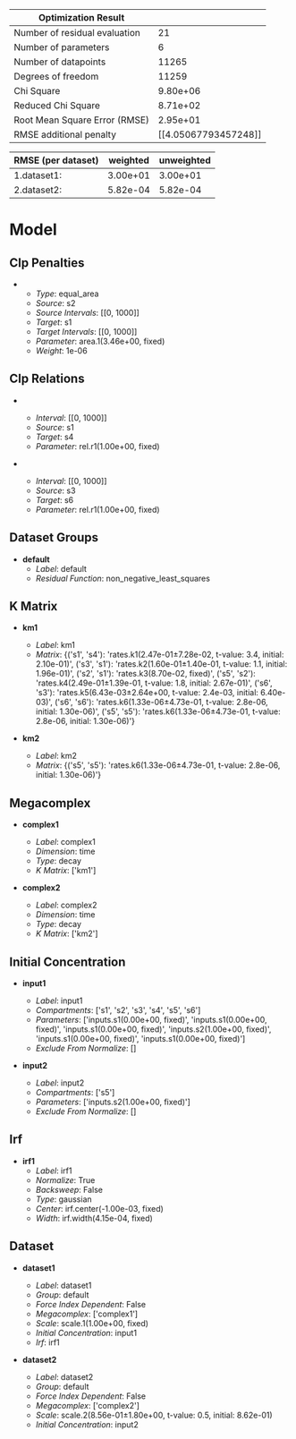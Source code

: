 | Optimization Result           |                      |
|-------------------------------|----------------------|
| Number of residual evaluation | 21                   |
| Number of parameters          | 6                    |
| Number of datapoints          | 11265                |
| Degrees of freedom            | 11259                |
| Chi Square                    | 9.80e+06             |
| Reduced Chi Square            | 8.71e+02             |
| Root Mean Square Error (RMSE) | 2.95e+01             |
| RMSE additional penalty       | [[4.05067793457248]] |

| RMSE (per dataset)   |   weighted |   unweighted |
|----------------------|------------|--------------|
| 1.dataset1:          |   3.00e+01 |     3.00e+01 |
| 2.dataset2:          |   5.82e-04 |     5.82e-04 |

# Model

## Clp Penalties

- **&nbsp;**
  - _Type_: equal_area
  - _Source_: s2
  - _Source Intervals_: [[0, 1000]]
  - _Target_: s1
  - _Target Intervals_: [[0, 1000]]
  - _Parameter_: area.1(3.46e+00, fixed)
  - _Weight_: 1e-06


## Clp Relations

- **&nbsp;**
  - _Interval_: [[0, 1000]]
  - _Source_: s1
  - _Target_: s4
  - _Parameter_: rel.r1(1.00e+00, fixed)

- **&nbsp;**
  - _Interval_: [[0, 1000]]
  - _Source_: s3
  - _Target_: s6
  - _Parameter_: rel.r1(1.00e+00, fixed)


## Dataset Groups

- **default**
  - _Label_: default
  - _Residual Function_: non_negative_least_squares


## K Matrix

- **km1**
  - _Label_: km1
  - _Matrix_: {('s1', 's4'): 'rates.k1(2.47e-01±7.28e-02, t-value: 3.4, initial: 2.10e-01)', ('s3', 's1'): 'rates.k2(1.60e-01±1.40e-01, t-value: 1.1, initial: 1.96e-01)', ('s2', 's1'): 'rates.k3(8.70e-02, fixed)', ('s5', 's2'): 'rates.k4(2.49e-01±1.39e-01, t-value: 1.8, initial: 2.67e-01)', ('s6', 's3'): 'rates.k5(6.43e-03±2.64e+00, t-value: 2.4e-03, initial: 6.40e-03)', ('s6', 's6'): 'rates.k6(1.33e-06±4.73e-01, t-value: 2.8e-06, initial: 1.30e-06)', ('s5', 's5'): 'rates.k6(1.33e-06±4.73e-01, t-value: 2.8e-06, initial: 1.30e-06)'}

- **km2**
  - _Label_: km2
  - _Matrix_: {('s5', 's5'): 'rates.k6(1.33e-06±4.73e-01, t-value: 2.8e-06, initial: 1.30e-06)'}


## Megacomplex

- **complex1**
  - _Label_: complex1
  - _Dimension_: time
  - _Type_: decay
  - _K Matrix_: ['km1']

- **complex2**
  - _Label_: complex2
  - _Dimension_: time
  - _Type_: decay
  - _K Matrix_: ['km2']


## Initial Concentration

- **input1**
  - _Label_: input1
  - _Compartments_: ['s1', 's2', 's3', 's4', 's5', 's6']
  - _Parameters_: ['inputs.s1(0.00e+00, fixed)', 'inputs.s1(0.00e+00, fixed)', 'inputs.s1(0.00e+00, fixed)', 'inputs.s2(1.00e+00, fixed)', 'inputs.s1(0.00e+00, fixed)', 'inputs.s1(0.00e+00, fixed)']
  - _Exclude From Normalize_: []

- **input2**
  - _Label_: input2
  - _Compartments_: ['s5']
  - _Parameters_: ['inputs.s2(1.00e+00, fixed)']
  - _Exclude From Normalize_: []


## Irf

- **irf1**
  - _Label_: irf1
  - _Normalize_: True
  - _Backsweep_: False
  - _Type_: gaussian
  - _Center_: irf.center(-1.00e-03, fixed)
  - _Width_: irf.width(4.15e-04, fixed)


## Dataset

- **dataset1**
  - _Label_: dataset1
  - _Group_: default
  - _Force Index Dependent_: False
  - _Megacomplex_: ['complex1']
  - _Scale_: scale.1(1.00e+00, fixed)
  - _Initial Concentration_: input1
  - _Irf_: irf1

- **dataset2**
  - _Label_: dataset2
  - _Group_: default
  - _Force Index Dependent_: False
  - _Megacomplex_: ['complex2']
  - _Scale_: scale.2(8.56e-01±1.80e+00, t-value: 0.5, initial: 8.62e-01)
  - _Initial Concentration_: input2


